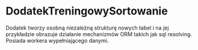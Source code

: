# DodatekTreningowySortowanie
Dodatek tworzy osobną niezależną strukturę nowych tabel i na jej przykładzie obrazuje działanie mechanizmów ORM takich jak sql resolving.
Posiada workera wypełniającego danymi.